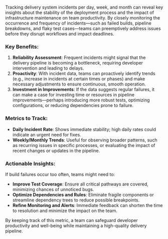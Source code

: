 Tracking delivery system incidents per day, week, and month can reveal key insights about the stability of the deployment process and the impact of infrastructure maintenance on team productivity. By closely monitoring the occurrence and frequency of incidents—such as failed builds, pipeline breakdowns, and flaky test cases—teams can preemptively address issues before they disrupt workflows and impact deadlines.

### Key Benefits:
1. **Reliability Assessment**: Frequent incidents might signal that the delivery pipeline is becoming a bottleneck, requiring developer intervention and leading to delays.
2. **Proactivity**: With incident data, teams can proactively identify trends (e.g., increase in incidents at certain times or phases) and make necessary adjustments to ensure continuous, smooth operation.
3. **Investment in Improvements**: If the data suggests regular failures, it can make a case for investing time or resources in pipeline improvements—perhaps introducing more robust tests, optimizing configurations, or reducing dependencies prone to failure.

### Metrics to Track:
- **Daily Incident Rate**: Shows immediate stability; high daily rates could indicate an urgent need for fixes.
- **Weekly/Monthly Trends**: Useful for observing broader patterns, such as recurring issues in specific processes, or evaluating the impact of recent changes or updates in the pipeline.
  
### Actionable Insights:
If build failures occur too often, teams might need to:
- **Improve Test Coverage**: Ensure all critical pathways are covered, minimizing chances of unnoticed bugs.
- **Optimize Dependencies and Rules**: Eliminate fragile components or streamline dependency trees to reduce possible breakpoints.
- **Refine Monitoring and Alerts**: Immediate feedback can shorten the time to resolution and minimize the impact on the team.

By keeping track of this metric, a team can safeguard developer productivity and well-being while maintaining a high-quality delivery pipeline.
